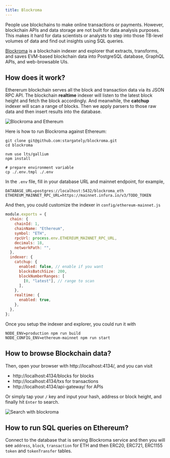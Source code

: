 ```yaml
---
title: Blockroma
---
```


People use blockchains to make online transactions or payments. However, blockchain APIs and data storage are not built for data analysis purposes. This makes it hard for data scientists or analysts to step into those TB-level volumes of data and find out insights using SQL queries.

[Blockroma](https://blockroma.com) is a blockchain indexer and explorer that extracts, transforms, and saves EVM-based blockchain data into PostgreSQL database, GraphQL APIs, and web-browsable UIs.

## How does it work?

Ethererum blockchain serves all the block and transaction data via its JSON RPC API. The blockchain **realtime** indexer will listen to the latest block height and fetch the block accordingly. And meanwhile, the **catchup** indexer will scan a range of blocks. Then we apply parsers to those raw data and then insert results into the database.

![Blockroma and Ethereum](https://tp-misc.b-cdn.net/blockchain-explorer-architecture@2x.png)

Here is how to run Blockroma against Ethereum:

```
git clone git@github.com:stargately/blockroma.git
cd blockroma

nvm use lts/gallium
npm install

# prepare environment variable
cp ./.env.tmpl ./.env
```

In the `.env` file, fill in your database URL and mainnet endpoint, for example,

```shell
DATABASE_URL=postgres://localhost:5432/blockroma_eth
ETHEREUM_MAINNET_RPC_URL=https://mainnet.infura.io/v3/TODO_TOKEN
```

And then, you could customize the indexer in `config/ethereum-mainnet.js`

```js
module.exports = {
  chain: {
    chainId: 1,
    chainName: "Ethereum",
    symbol: "ETH",
    rpcUrl: process.env.ETHEREUM_MAINNET_RPC_URL,
    decimals: 18,
    networkPath: "",
  },
  indexer: {
    catchup: {
      enabled: false, // enable if you want
      blocksBatchSize: 200,
      blockNumberRanges: [
        [0, "latest"], // range to scan
      ],
    },
    realtime: {
      enabled: true,
    },
  },
};
```

Once you setup the indexer and explorer, you could run it with

```
NODE_ENV=production npm run build
NODE_CONFIG_ENV=ethereum-mainnet npm run start
```

## How to browse Blockchain data?

Then, open your browser with http://localhost:4134/, and you can visit

- http://localhost:4134/blocks for blocks
- http://localhost:4134/txs for transactions
- http://localhost:4134/api-gateway/ for APIs

Or simply tap your `/` key and input your hash, address or block height, and finally hit `Enter` to search.

![Search with blockroma](https://tp-misc.b-cdn.net/search-bar-blockroma.png)

## How to run SQL queries on Ethereum?

Connect to the database that is serving Blockroma service and then you will see `address`, `block`, `transaction` for ETH and then ERC20, ERC721, ERC1155 `token` and `tokenTransfer` tables.
